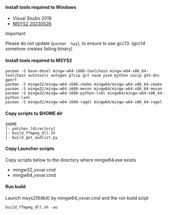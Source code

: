 ﻿#### Install tools required to Windows
- Visual Studio 2019
- [MSYS2 20230526](https://repo.msys2.org/distrib/x86_64/msys2-x86_64-20230526.exe)

> [!IMPORTANT]
> Please do not update (```pacman -Syy```), to ensure to use gcc13. (gcc14 somehow creates failing binary)

#### Install tools required to MSYS2
```
pacman -S base-devel mingw-w64-i686-toolchain mingw-w64-x86_64-toolchain autotools autogen p7zip git nasm yasm python unzip gtk-doc gperf
pacman -S mingw32/mingw-w64-i686-cmake mingw64/mingw-w64-x86_64-cmake
pacman -S mingw32/mingw-w64-i686-meson mingw64/mingw-w64-x86_64-meson
pacman -S mingw32/mingw-w64-i686-python-lxml mingw64/mingw-w64-x86_64-python-lxml
pacman -S mingw32/mingw-w64-i686-ragel mingw64/mingw-w64-x86_64-ragel
```

#### Copy scripts to $HOME dir
```
$HOME
|- patches [directory]
|- build_ffmpeg_dll.sh
|- build_get_audlist.py
```

#### Copy Launcher scripts
Copy scripts below to the directory where mingw64.exe exists
- mingw32_vsvar.cmd
- mingw64_vsvar.cmd

#### Run build
Launch msys2(64bit) by mingw64_vsvar.cmd and the run build scipt
```
build_ffmpeg_dll.sh -au
```